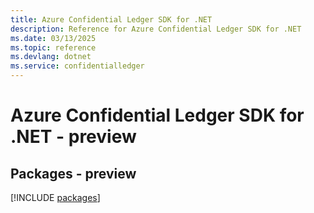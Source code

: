 ```yaml
---
title: Azure Confidential Ledger SDK for .NET
description: Reference for Azure Confidential Ledger SDK for .NET
ms.date: 03/13/2025
ms.topic: reference
ms.devlang: dotnet
ms.service: confidentialledger
---
```

# Azure Confidential Ledger SDK for .NET - preview
## Packages - preview
[!INCLUDE [packages](confidential-ledger-index.md)]